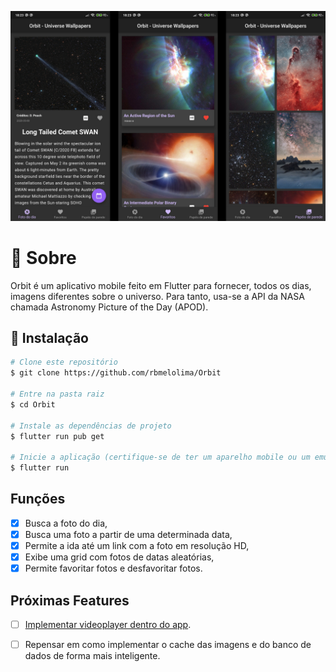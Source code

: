 ![Screenshot das telas do aplicativo](images/screenshot.png)

# :page_facing_up: Sobre

Orbit é um aplicativo mobile feito em Flutter para fornecer, todos os dias, imagens diferentes sobre o universo. Para tanto, usa-se a API da NASA chamada Astronomy Picture of the Day (APOD).

## :hammer: Instalação
```bash
# Clone este repositório
$ git clone https://github.com/rbmelolima/Orbit

# Entre na pasta raiz
$ cd Orbit

# Instale as dependências de projeto
$ flutter run pub get

# Inicie a aplicação (certifique-se de ter um aparelho mobile ou um emulador)
$ flutter run 
```

## Funções

- [X] Busca a foto do dia,
- [X] Busca uma foto a partir de uma determinada data,
- [X] Permite a ida até um link com a foto em resolução HD,
- [X] Exibe uma grid com fotos de datas aleatórias,
- [X] Permite favoritar fotos e desfavoritar fotos.

## Próximas Features

- [ ] [Implementar videoplayer dentro do app](https://flutter.dev/docs/cookbook/plugins/play-video).

- [ ] Repensar em como implementar o cache das imagens e do banco de dados de forma mais inteligente.
